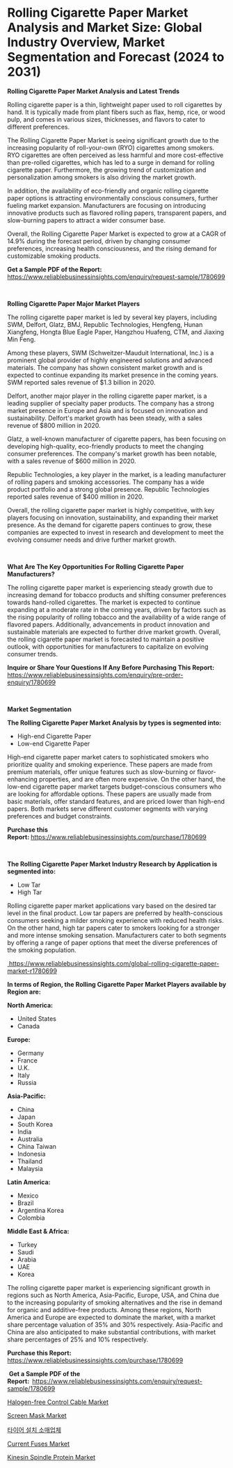 <p><h1>Rolling Cigarette Paper Market Analysis and Market Size: Global Industry Overview, Market Segmentation and Forecast (2024 to 2031)</h1></p><p><strong>Rolling Cigarette Paper Market Analysis and Latest Trends</strong></p>
<p><p>Rolling cigarette paper is a thin, lightweight paper used to roll cigarettes by hand. It is typically made from plant fibers such as flax, hemp, rice, or wood pulp, and comes in various sizes, thicknesses, and flavors to cater to different preferences.</p><p>The Rolling Cigarette Paper Market is seeing significant growth due to the increasing popularity of roll-your-own (RYO) cigarettes among smokers. RYO cigarettes are often perceived as less harmful and more cost-effective than pre-rolled cigarettes, which has led to a surge in demand for rolling cigarette paper. Furthermore, the growing trend of customization and personalization among smokers is also driving the market growth.</p><p>In addition, the availability of eco-friendly and organic rolling cigarette paper options is attracting environmentally conscious consumers, further fueling market expansion. Manufacturers are focusing on introducing innovative products such as flavored rolling papers, transparent papers, and slow-burning papers to attract a wider consumer base.</p><p>Overall, the Rolling Cigarette Paper Market is expected to grow at a CAGR of 14.9% during the forecast period, driven by changing consumer preferences, increasing health consciousness, and the rising demand for customizable smoking products.</p></p>
<p><strong>Get a Sample PDF of the Report:&nbsp;</strong> <a href="https://www.reliablebusinessinsights.com/enquiry/request-sample/1780699">https://www.reliablebusinessinsights.com/enquiry/request-sample/1780699</a></p>
<p>&nbsp;</p>
<p><strong>Rolling Cigarette Paper Major Market Players</strong></p>
<p><p>The rolling cigarette paper market is led by several key players, including SWM, Delfort, Glatz, BMJ, Republic Technologies, Hengfeng, Hunan Xiangfeng, Hongta Blue Eagle Paper, Hangzhou Huafeng, CTM, and Jiaxing Min Feng. </p><p>Among these players, SWM (Schweitzer-Mauduit International, Inc.) is a prominent global provider of highly engineered solutions and advanced materials. The company has shown consistent market growth and is expected to continue expanding its market presence in the coming years. SWM reported sales revenue of $1.3 billion in 2020.</p><p>Delfort, another major player in the rolling cigarette paper market, is a leading supplier of specialty paper products. The company has a strong market presence in Europe and Asia and is focused on innovation and sustainability. Delfort's market growth has been steady, with a sales revenue of $800 million in 2020.</p><p>Glatz, a well-known manufacturer of cigarette papers, has been focusing on developing high-quality, eco-friendly products to meet the changing consumer preferences. The company's market growth has been notable, with a sales revenue of $600 million in 2020.</p><p>Republic Technologies, a key player in the market, is a leading manufacturer of rolling papers and smoking accessories. The company has a wide product portfolio and a strong global presence. Republic Technologies reported sales revenue of $400 million in 2020.</p><p>Overall, the rolling cigarette paper market is highly competitive, with key players focusing on innovation, sustainability, and expanding their market presence. As the demand for cigarette papers continues to grow, these companies are expected to invest in research and development to meet the evolving consumer needs and drive further market growth.</p></p>
<p>&nbsp;</p>
<p><strong>What Are The Key Opportunities For Rolling Cigarette Paper Manufacturers?</strong></p>
<p><p>The rolling cigarette paper market is experiencing steady growth due to increasing demand for tobacco products and shifting consumer preferences towards hand-rolled cigarettes. The market is expected to continue expanding at a moderate rate in the coming years, driven by factors such as the rising popularity of rolling tobacco and the availability of a wide range of flavored papers. Additionally, advancements in product innovation and sustainable materials are expected to further drive market growth. Overall, the rolling cigarette paper market is forecasted to maintain a positive outlook, with opportunities for manufacturers to capitalize on evolving consumer trends.</p></p>
<p><strong>Inquire or Share Your Questions If Any Before Purchasing This Report:</strong> <a href="https://www.reliablebusinessinsights.com/enquiry/pre-order-enquiry/1780699">https://www.reliablebusinessinsights.com/enquiry/pre-order-enquiry/1780699</a></p>
<p>&nbsp;</p>
<p><strong>Market Segmentation</strong></p>
<p><strong>The Rolling Cigarette Paper Market Analysis by types is segmented into:</strong></p>
<p><ul><li>High-end Cigarette Paper</li><li>Low-end Cigarette Paper</li></ul></p>
<p><p>High-end cigarette paper market caters to sophisticated smokers who prioritize quality and smoking experience. These papers are made from premium materials, offer unique features such as slow-burning or flavor-enhancing properties, and are often more expensive. On the other hand, the low-end cigarette paper market targets budget-conscious consumers who are looking for affordable options. These papers are usually made from basic materials, offer standard features, and are priced lower than high-end papers. Both markets serve different customer segments with varying preferences and budget constraints.</p></p>
<p><strong>Purchase this Report:&nbsp;</strong><a href="https://www.reliablebusinessinsights.com/purchase/1780699">https://www.reliablebusinessinsights.com/purchase/1780699</a></p>
<p>&nbsp;</p>
<p><strong>The Rolling Cigarette Paper Market Industry Research by Application is segmented into:</strong></p>
<p><ul><li>Low Tar</li><li>High Tar</li></ul></p>
<p><p>Rolling cigarette paper market applications vary based on the desired tar level in the final product. Low tar papers are preferred by health-conscious consumers seeking a milder smoking experience with reduced health risks. On the other hand, high tar papers cater to smokers looking for a stronger and more intense smoking sensation. Manufacturers cater to both segments by offering a range of paper options that meet the diverse preferences of the smoking population.</p></p>
<p><a href="https://www.reliablebusinessinsights.com/global-rolling-cigarette-paper-market-r1780699">&nbsp;https://www.reliablebusinessinsights.com/global-rolling-cigarette-paper-market-r1780699</a></p>
<p><strong>In terms of Region, the Rolling Cigarette Paper Market Players available by Region are:</strong></p>
<p>
    <p> <strong> North America: </strong>
        <ul>
            <li>United States</li>
            <li>Canada</li>
        </ul>
        </p> 
    <p> <strong> Europe: </strong>
        <ul>
            <li>Germany</li>
            <li>France</li>
            <li>U.K.</li>
            <li>Italy</li>
            <li>Russia</li>
        </ul>
        </p> 
    <p> <strong> Asia-Pacific: </strong>
        <ul>
            <li>China</li>
            <li>Japan</li>
            <li>South Korea</li>
            <li>India</li>
            <li>Australia</li>
            <li>China Taiwan</li>
            <li>Indonesia</li>
            <li>Thailand</li>
            <li>Malaysia</li>
        </ul>
        </p> 
    <p> <strong> Latin America: </strong>
        <ul>
            <li>Mexico</li>
            <li>Brazil</li>
            <li>Argentina Korea</li>
            <li>Colombia</li>
        </ul>
        </p> 
    <p> <strong> Middle East & Africa: </strong>
        <ul>
            <li>Turkey</li>
            <li>Saudi</li>
            <li>Arabia</li>
            <li>UAE</li>
            <li>Korea</li>
        </ul>
    </p>
    </p>
<p><p>The rolling cigarette paper market is experiencing significant growth in regions such as North America, Asia-Pacific, Europe, USA, and China due to the increasing popularity of smoking alternatives and the rise in demand for organic and additive-free products. Among these regions, North America and Europe are expected to dominate the market, with a market share percentage valuation of 35% and 30% respectively. Asia-Pacific and China are also anticipated to make substantial contributions, with market share percentages of 25% and 10% respectively.</p></p>
<p><strong>Purchase this Report: </strong><a href="https://www.reliablebusinessinsights.com/purchase/1780699">https://www.reliablebusinessinsights.com/purchase/1780699</a></p>
<p>&nbsp;<strong>Get a Sample PDF of the Report:&nbsp;&nbsp;</strong><a href="https://www.reliablebusinessinsights.com/enquiry/request-sample/1780699">https://www.reliablebusinessinsights.com/enquiry/request-sample/1780699</a></p>
<p><strong></strong></p>
<p><p><a href="https://github.com/joannagoyvaerts/Market-Research-Report-List-3/blob/main/halogen-free-control-cable-market.md">Halogen-free Control Cable Market</a></p><p><a href="https://issuu.com/reportprime-2/docs/screen-mask-market-size-2030.pptx">Screen Mask Market</a></p><p><a href="https://github.com/nicholasellison0076890/Market-Research-Report-List-1/blob/main/363137199557.md">타이어 설치 소매업체</a></p><p><a href="https://issuu.com/reportprime-2/docs/current-fuses-market-size-2030.pptx">Current Fuses Market</a></p><p><a href="https://www.linkedin.com/pulse/kinesin-spindle-protein-market-share-evolution-growth-trends-kdljc?trackingId=yl4Gz2mbnelIqyyeg%2FWK5Q%3D%3D">Kinesin Spindle Protein Market</a></p></p>